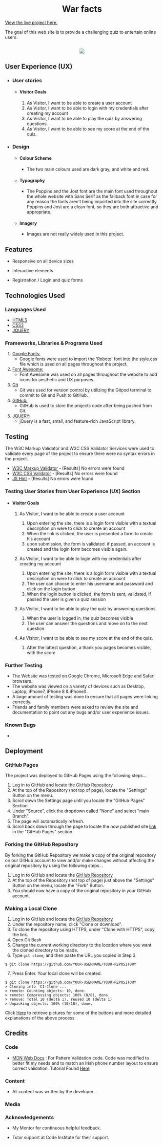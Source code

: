 <h1 align="center">War facts</h1>

[View the live project here.](https://miguel-moukimou.github.io/war-facts-quiz/)

The goal of this web site is to provide a challenging quiz to entertain online users.

<h2 align="center"><img src="https://miguel-moukimou.github.io/war-facts-quiz/blob/main/assets/images/project-presntation-image.PNG"></h2>

## User Experience (UX)

-   ### User stories

    -   #### Visitor Goals

        1. As Visitor, I want to be able to create a user account
        2. As Visitor, I want to be able to login with my credentials after creating my account
        3. As Visitor, I want to be able to play the quiz by answering questions.
        4. As Visitor, I want to be able to see my score at the end of the quiz.


-   ### Design
    -   #### Colour Scheme
        -   The two main colours used are dark gray, and white and red.
    -   #### Typography
        -   The Poppins and the Jost font are the main font used throughout the whole website with Sans Serif as the fallback font in case for any reason the fonts aren't being imported into the site correctly. Poppins and Jost are a clean font, so they are both attractive and appropriate.
    -   #### Imagery
        -   Images are not really widely used in this project.

## Features

-   Responsive on all device sizes

-   Interactive elements

-   Registration / Login and quiz forms

## Technologies Used

### Languages Used

-   [HTML5](https://en.wikipedia.org/wiki/HTML5)
-   [CSS3](https://en.wikipedia.org/wiki/Cascading_Style_Sheets)
-   [JQUERY](https://en.wikipedia.org/wiki/JQuery)

### Frameworks, Libraries & Programs Used

1. [Google Fonts:](https://fonts.google.com/)
    - Google fonts were used to import the 'Roboto' font into the style.css file which is used on all pages throughout the project.
1. [Font Awesome:](https://fontawesome.com/)
    - Font Awesome was used on all pages throughout the website to add icons for aesthetic and UX purposes.
1. [Git](https://git-scm.com/)
    - Git was used for version control by utilizing the Gitpod terminal to commit to Git and Push to GitHub.
1. [GitHub:](https://github.com/)
    - GitHub is used to store the projects code after being pushed from Git.
1. [JQUERY:](https://jquery.com/)
    - jQuery is a fast, small, and feature-rich JavaScript library.

## Testing

The W3C Markup Validator and W3C CSS Validator Services were used to validate every page of the project to ensure there were no syntax errors in the project.

-   [W3C Markup Validator](https://validator.w3.org/#validate_by_input) - [Results] No errors were found
-   [W3C CSS Validator](https://jigsaw.w3.org/css-validator/#validate_by_input) - [Results] No errors were found
-   [JS Hint](https://jshint.com/) - [Results] No errors were found

### Testing User Stories from User Experience (UX) Section

-   #### Visitor Goals

    1. As Visitor, I want to be able to create a user account

        1. Upon entering the site, there is a login form visible with a textual description on were to click to create an account
        2. When the link is clicked, the user is presented a form to create his account
        3. upon submission, the form is validated. if passed,  an account is created and the login form becomes visible again.

    2. As Visitor, I want to be able to login with my credentials after creating my account

        1. Upon entering the site, there is a login form visible with a textual description on were to click to create an account
        2. The user can choose to enter his username and password and click on the login button
        3. When the login button is clicked, the form is sent, validated, if passed the user is given a quiz session

    3. As Visitor, I want to be able to play the quiz by answering questions.

        1. When the user is logged in, the quiz becomes visible
        2. The user can answer the questions and move on to the next question

    3. As Visitor, I want to be able to see my score at the end of the quiz.

        1. After the lattest question, a thank you pages becomes visible, with the score

### Further Testing

-   The Website was tested on Google Chrome, Microsoft Edge and Safari browsers.
-   The website was viewed on a variety of devices such as Desktop, Laptop, iPhone7, iPhone 8 & iPhoneX.
-   A large amount of testing was done to ensure that all pages were linking correctly.
-   Friends and family members were asked to review the site and documentation to point out any bugs and/or user experience issues.

### Known Bugs

-  

## Deployment

### GitHub Pages

The project was deployed to GitHub Pages using the following steps...

1. Log in to GitHub and locate the [GitHub Repository](https://github.com/miguel-moukimou/war-facts-quiz)
2. At the top of the Repository (not top of page), locate the "Settings" Button on the menu.
3. Scroll down the Settings page until you locate the "GitHub Pages" Section.
4. Under "Source", click the dropdown called "None" and select "main Branch".
5. The page will automatically refresh.
6. Scroll back down through the page to locate the now published site [link](https://miguel-moukimou.github.io/war-facts-quiz/quiz) in the "GitHub Pages" section.

### Forking the GitHub Repository

By forking the GitHub Repository we make a copy of the original repository on our GitHub account to view and/or make changes without affecting the original repository by using the following steps...

1. Log in to GitHub and locate the [GitHub Repository](https://github.com/miguel-moukimou/miguel-moukimou.github.io)
2. At the top of the Repository (not top of page) just above the "Settings" Button on the menu, locate the "Fork" Button.
3. You should now have a copy of the original repository in your GitHub account.

### Making a Local Clone

1. Log in to GitHub and locate the [GitHub Repository](https://github.com/miguel-moukimou/war-facts-quiz)
2. Under the repository name, click "Clone or download".
3. To clone the repository using HTTPS, under "Clone with HTTPS", copy the link.
4. Open Git Bash
5. Change the current working directory to the location where you want the cloned directory to be made.
6. Type `git clone`, and then paste the URL you copied in Step 3.

```
$ git clone https://github.com/YOUR-USERNAME/YOUR-REPOSITORY
```

7. Press Enter. Your local clone will be created.

```
$ git clone https://github.com/YOUR-USERNAME/YOUR-REPOSITORY
> Cloning into `CI-Clone`...
> remote: Counting objects: 10, done.
> remote: Compressing objects: 100% (8/8), done.
> remove: Total 10 (delta 1), reused 10 (delta 1)
> Unpacking objects: 100% (10/10), done.
```

Click [Here](https://help.github.com/en/github/creating-cloning-and-archiving-repositories/cloning-a-repository#cloning-a-repository-to-github-desktop) to retrieve pictures for some of the buttons and more detailed explanations of the above process.

## Credits

### Code


-   [MDN Web Docs](https://developer.mozilla.org/) : For Pattern Validation code. Code was modified to better fit my needs and to match an Irish phone number layout to ensure correct validation. Tutorial Found [Here](https://developer.mozilla.org/en-US/docs/Web/HTML/Element/input/tel#Pattern_validation)

### Content

-   All content was written by the developer.

### Media


### Acknowledgements

-   My Mentor for continuous helpful feedback.

-   Tutor support at Code Institute for their support.